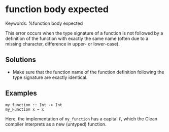 # function body expected

Keywords: %function body expected

This error occurs when the type signature of a function is not followed by a definition of the
function with exactly the same name (often due to a missing character, difference in upper- or
lower-case).

## Solutions

- Make sure that the function name of the function definition following the type signature are
  exactly identical.

## Examples

```clean
my_function :: Int -> Int
my_Function x = x
```
Here, the implementation of `my_function` has a capital `F`, which the Clean
compiler interprets as a new (untyped) function.
